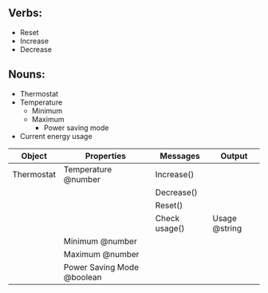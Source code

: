 ## Verbs:
- Reset
- Increase
- Decrease

## Nouns:
- Thermostat
- Temperature
    - Minimum
    - Maximum
        - Power saving mode
- Current energy usage



|Object|Properties|Messages|Output|
|---|---|---|---|
|Thermostat|Temperature @number|Increase()||
|||Decrease()||
|||Reset()||
|||Check usage()|Usage @string|
||Minimum @number|||
||Maximum @number|||
||Power Saving Mode @boolean||